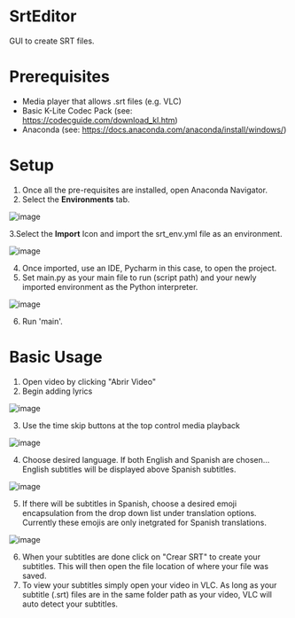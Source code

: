 # SrtEditor
GUI to create SRT files.
# Prerequisites 
* Media player that allows .srt files (e.g. VLC)
* Basic K-Lite Codec Pack (see: https://codecguide.com/download_kl.htm)
* Anaconda (see: https://docs.anaconda.com/anaconda/install/windows/)
# Setup
1. Once all the pre-requisites are installed, open Anaconda Navigator.
2. Select the **Environments** tab.

![image](https://user-images.githubusercontent.com/30638262/154813635-9c253ddf-2623-4dc0-96ec-3d75becedbb5.png)

3.Select the **Import** Icon and import the srt_env.yml file as an environment.

![image](https://user-images.githubusercontent.com/30638262/154813698-12e87249-c7b7-4315-bc09-5013d8edbb68.png)

4. Once imported, use an IDE, Pycharm in this case, to open the project.
5. Set main.py as your main file to run (script path) and your newly imported environment as the Python interpreter.

![image](https://user-images.githubusercontent.com/30638262/154813914-8b79e951-1e26-4307-9aec-52f5f391239f.png)

6. Run 'main'.
# Basic Usage
1. Open video by clicking "Abrir Video"
2. Begin adding lyrics

![image](https://user-images.githubusercontent.com/30638262/113526022-d1e79d80-957d-11eb-835c-8b7bb6692d2e.png)

3. Use the time skip buttons at the top control media playback

![image](https://user-images.githubusercontent.com/30638262/113526115-533f3000-957e-11eb-9a48-b7c9b8c9d310.png)

4. Choose desired language. If both English and Spanish are chosen... English subtitles will be displayed above Spanish subtitles.

![image](https://user-images.githubusercontent.com/30638262/113526309-36efc300-957f-11eb-8a60-265be1169af0.png)

5. If there will be subtitles in Spanish, choose a desired emoji encapsulation from the drop down list under translation options. Currently these emojis are only inetgrated for Spanish translations.

![image](https://user-images.githubusercontent.com/30638262/113526378-73232380-957f-11eb-952c-93349f214f41.png)

6. When your subtitles are done click on "Crear SRT" to create your subtitles. This will then open the file location of where your file was saved.
7. To view your subtitles simply open your video in VLC. As long as your subtitle (.srt) files are in the same folder path as your video, VLC will auto detect your subtitles.
